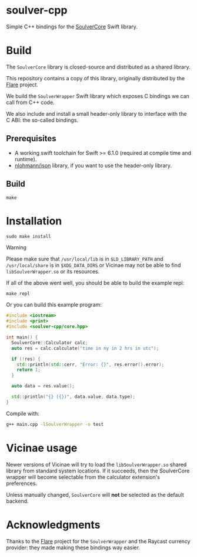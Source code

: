 # soulver-cpp

Simple C++ bindings for the [SoulverCore](https://github.com/soulverteam/SoulverCore) Swift library.

# Build

The `SoulverCore` library is closed-source and distributed as a shared library.

This repository contains a copy of this library, originally distributed by the [Flare](https://github.com/ByteAtATime/flare) project.

We build the `SoulverWrapper` Swift library which exposes C bindings we can call from C++ code.

We also include and install a small header-only library to interface with the C ABI: the so-called bindings.

## Prerequisites

- A working swift toolchain for Swift >= 6.1.0 (required at compile time and runtime).
- [nlohmann/json](https://github.com/nlohmann/json) library, if you want to use the header-only library.

## Build

```
make
```

# Installation

```
sudo make install
```

> [!WARNING]
> Please make sure that `/usr/local/lib` is in `$LD_LIBRARY_PATH` and `/usr/local/share` is in `$XDG_DATA_DIRS` or Vicinae may not be able to find `libSoulverWrapper.so` or its resources.

If all of the above went well, you should be able to build the example repl:

```
make repl
```

Or you can build this example program:

```cpp
#include <iostream>
#include <print>
#include <soulver-cpp/core.hpp>

int main() {
  SoulverCore::Calculator calc;
  auto res = calc.calculate("time in ny in 2 hrs in utc");

  if (!res) {
    std::println(std::cerr, "Error: {}", res.error().error);
    return 1;
  }

  auto data = res.value();

  std::println("{} ({})", data.value, data.type);
}
```

Compile with:

```bash
g++ main.cpp -lSoulverWrapper -o test
```

# Vicinae usage

Newer versions of Vicinae will try to load the `libSoulverWrapper.so` shared library from standard system locations. If it succeeds, then the SoulverCore wrapper will become
selectable from the calculator extension's preferences.

Unless manually changed, `SoulverCore` will **not** be selected as the default backend.

# Acknowledgments

Thanks to the [Flare](https://github.com/ByteAtATime/flare) project for the `SoulverWrapper` and the Raycast currency provider: they made making these bindings way easier.
